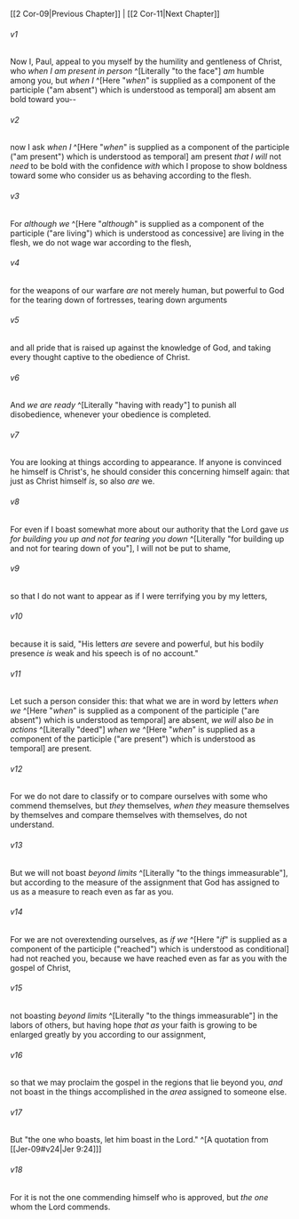 ﻿---
aliases:
  - 2 Corinthians 10
---

[[2 Cor-09|Previous Chapter]] | [[2 Cor-11|Next Chapter]]

###### v1
Now I, Paul, appeal to you myself by the humility and gentleness of Christ, who _when I am present in person_ ^[Literally "to the face"] _am_ humble among you, but _when I_ ^[Here "_when_" is supplied as a component of the participle ("am absent") which is understood as temporal] am absent am bold toward you--

###### v2
now I ask _when I_ ^[Here "_when_" is supplied as a component of the participle ("am present") which is understood as temporal] am present _that I will_ not _need_ to be bold with the confidence _with_ which I propose to show boldness toward some who consider us as behaving according to the flesh.

###### v3
For _although we_ ^[Here "_although_" is supplied as a component of the participle ("are living") which is understood as concessive] are living in the flesh, we do not wage war according to the flesh,

###### v4
for the weapons of our warfare _are_ not merely human, but powerful to God for the tearing down of fortresses, tearing down arguments

###### v5
and all pride that is raised up against the knowledge of God, and taking every thought captive to the obedience of Christ.

###### v6
And _we are ready_ ^[Literally "having with ready"] to punish all disobedience, whenever your obedience is completed.

###### v7
You are looking at things according to appearance. If anyone is convinced he himself is Christ's, he should consider this concerning himself again: that just as Christ himself _is_, so also _are_ we.

###### v8
For even if I boast somewhat more about our authority that the Lord gave _us_ _for building you up and not for tearing you down_ ^[Literally "for building up and not for tearing down of you"], I will not be put to shame,

###### v9
so that I do not want to appear as if I were terrifying you by my letters,

###### v10
because it is said, "His letters _are_ severe and powerful, but his bodily presence _is_ weak and his speech is of no account."

###### v11
Let such a person consider this: that what we are in word by letters _when we_ ^[Here "_when_" is supplied as a component of the participle ("are absent") which is understood as temporal] are absent, _we will_ also _be_ in _actions_ ^[Literally "deed"] _when we_ ^[Here "_when_" is supplied as a component of the participle ("are present") which is understood as temporal] are present.

###### v12
For we do not dare to classify or to compare ourselves with some who commend themselves, but _they_ themselves, _when they_ measure themselves by themselves and compare themselves with themselves, do not understand.

###### v13
But we will not boast _beyond limits_ ^[Literally "to the things immeasurable"], but according to the measure of the assignment that God has assigned to us as a measure to reach even as far as you.

###### v14
For we are not overextending ourselves, as _if we_ ^[Here "_if_" is supplied as a component of the participle ("reached") which is understood as conditional] had not reached you, because we have reached even as far as you with the gospel of Christ,

###### v15
not boasting _beyond limits_ ^[Literally "to the things immeasurable"] in the labors of others, but having hope _that as_ your faith is growing to be enlarged greatly by you according to our assignment,

###### v16
so that we may proclaim the gospel in the regions that lie beyond you, _and_ not boast in the things accomplished in the _area_ assigned to someone else.

###### v17
But "the one who boasts, let him boast in the Lord." ^[A quotation from [[Jer-09#v24|Jer 9:24]]]

###### v18
For it is not the one commending himself who is approved, but _the one_ whom the Lord commends.